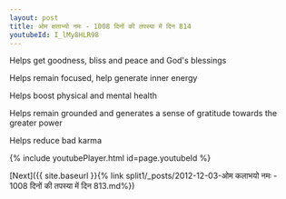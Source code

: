 ```yaml
---
layout: post
title: ओम क्षताभ्यो नमः - 1008 दिनों की तपस्या में दिन 814
youtubeId: I_lMy8HLR98
---
```

 
 
Helps get goodness, bliss and peace and God's blessings
 
Helps remain focused, help generate inner energy 
 
Helps boost physical and mental health 
 
Helps remain grounded and generates a sense of gratitude towards the greater power 
 
Helps reduce bad karma
 
 
 
 


{% include youtubePlayer.html id=page.youtubeId %}
 
[Next]({{ site.baseurl }}{% link  split1/_posts/2012-12-03-ओम कलाभयो नमः - 1008 दिनों की तपस्या में दिन 813.md%})
 
